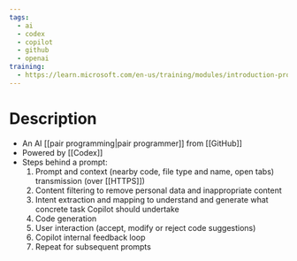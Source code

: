 ```yaml
---
tags:
  - ai
  - codex
  - copilot
  - github
  - openai
training:
  - https://learn.microsoft.com/en-us/training/modules/introduction-prompt-engineering-with-github-copilot/
---
```

# Description
- An AI [[pair programming|pair programmer]] from [[GitHub]]
- Powered by [[Codex]] 
- Steps behind a prompt:
  1. Prompt and context (nearby code, file type and name, open tabs) transmission (over [[HTTPS]])
  2. Content filtering to remove personal data and inappropriate content
  3. Intent extraction and mapping to understand and generate what concrete task Copilot should undertake
  4. Code generation
  5. User interaction (accept, modify or reject code suggestions)
  6. Copilot internal feedback loop
  7. Repeat for subsequent prompts